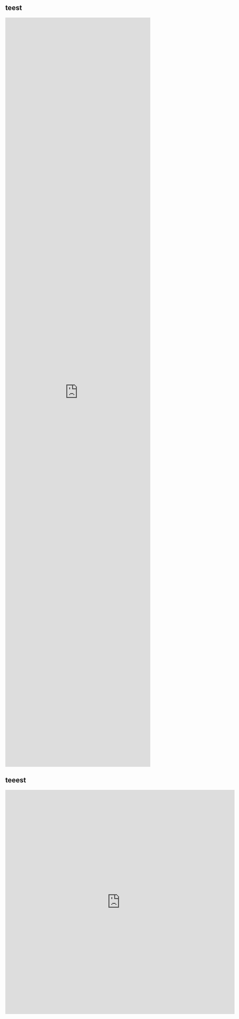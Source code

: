 <style>
  embed 
  {
    max-width: 90%;
    max-height: 60%;
  }
</style>

## teest

<embed src="https://bwuah.github.io/Stochastik_Rev.pdf" style="width:100%;height:100%" type='application/pdf'>

## teeest

<iframe src="http://docs.google.com/gview?url=https://bwuah.github.io/Stochastik_Rev.pdf&embedded=true" style="width:718px; height:700px;" frameborder="0"></iframe>
